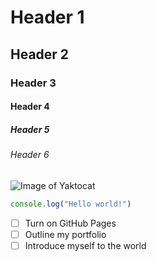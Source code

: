 # Header 1

## Header 2

### Header 3

#### Header 4

##### Header 5

###### Header 6

![Image of Yaktocat](https://octodex.github.com/images/yaktocat.png)

```js
console.log("Hello world!")
```

- [ ] Turn on GitHub Pages
- [ ] Outline my portfolio
- [ ] Introduce myself to the world
